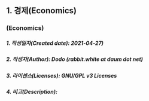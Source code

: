 ## 1. 경제(Economics)
### (Economics)

##### 1. 작성일자(Created date): 2021-04-27)
##### 2. 작성자(Author): Dodo (rabbit.white at daum dot net)
##### 3. 라이센스(Licenses): GNU/GPL v3 Licenses
##### 4. 비고(Description):
